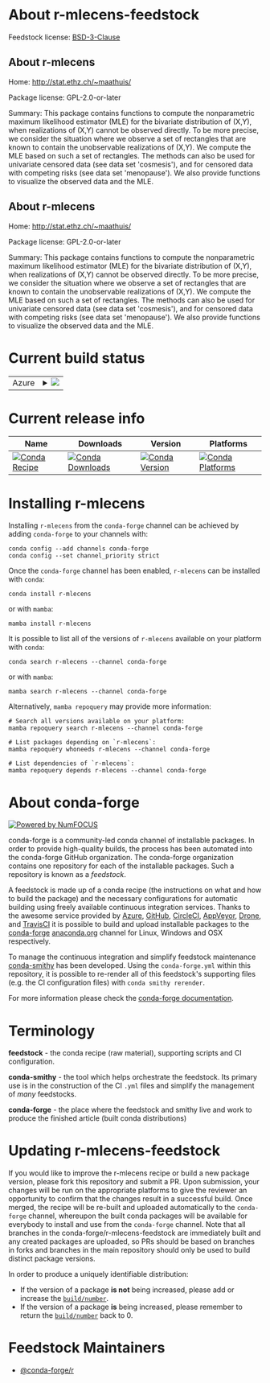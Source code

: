 About r-mlecens-feedstock
=========================

Feedstock license: [BSD-3-Clause](https://github.com/conda-forge/r-mlecens-feedstock/blob/main/LICENSE.txt)


About r-mlecens
---------------

Home: http://stat.ethz.ch/~maathuis/

Package license: GPL-2.0-or-later

Summary: This package contains functions to compute the nonparametric maximum likelihood estimator (MLE) for the bivariate distribution of (X,Y), when realizations of (X,Y) cannot be observed directly.  To be more precise, we consider the situation where we observe a set of rectangles that are known to contain the unobservable realizations of (X,Y). We compute the MLE based on such a set of rectangles.  The methods can also be used for univariate censored data (see data set 'cosmesis'), and for censored data with competing risks (see data set 'menopause').  We also provide functions to visualize the observed data and the MLE.

About r-mlecens
---------------

Home: http://stat.ethz.ch/~maathuis/

Package license: GPL-2.0-or-later

Summary: This package contains functions to compute the nonparametric maximum likelihood estimator (MLE) for the bivariate distribution of (X,Y), when realizations of (X,Y) cannot be observed directly.  To be more precise, we consider the situation where we observe a set of rectangles that are known to contain the unobservable realizations of (X,Y). We compute the MLE based on such a set of rectangles.  The methods can also be used for univariate censored data (see data set 'cosmesis'), and for censored data with competing risks (see data set 'menopause').  We also provide functions to visualize the observed data and the MLE.

Current build status
====================


<table>
    
  <tr>
    <td>Azure</td>
    <td>
      <details>
        <summary>
          <a href="https://dev.azure.com/conda-forge/feedstock-builds/_build/latest?definitionId=14457&branchName=main">
            <img src="https://dev.azure.com/conda-forge/feedstock-builds/_apis/build/status/r-mlecens-feedstock?branchName=main">
          </a>
        </summary>
        <table>
          <thead><tr><th>Variant</th><th>Status</th></tr></thead>
          <tbody><tr>
              <td>linux_64_r_base4.3</td>
              <td>
                <a href="https://dev.azure.com/conda-forge/feedstock-builds/_build/latest?definitionId=14457&branchName=main">
                  <img src="https://dev.azure.com/conda-forge/feedstock-builds/_apis/build/status/r-mlecens-feedstock?branchName=main&jobName=linux&configuration=linux%20linux_64_r_base4.3" alt="variant">
                </a>
              </td>
            </tr><tr>
              <td>linux_64_r_base4.4</td>
              <td>
                <a href="https://dev.azure.com/conda-forge/feedstock-builds/_build/latest?definitionId=14457&branchName=main">
                  <img src="https://dev.azure.com/conda-forge/feedstock-builds/_apis/build/status/r-mlecens-feedstock?branchName=main&jobName=linux&configuration=linux%20linux_64_r_base4.4" alt="variant">
                </a>
              </td>
            </tr><tr>
              <td>osx_64_r_base4.3</td>
              <td>
                <a href="https://dev.azure.com/conda-forge/feedstock-builds/_build/latest?definitionId=14457&branchName=main">
                  <img src="https://dev.azure.com/conda-forge/feedstock-builds/_apis/build/status/r-mlecens-feedstock?branchName=main&jobName=osx&configuration=osx%20osx_64_r_base4.3" alt="variant">
                </a>
              </td>
            </tr><tr>
              <td>osx_64_r_base4.4</td>
              <td>
                <a href="https://dev.azure.com/conda-forge/feedstock-builds/_build/latest?definitionId=14457&branchName=main">
                  <img src="https://dev.azure.com/conda-forge/feedstock-builds/_apis/build/status/r-mlecens-feedstock?branchName=main&jobName=osx&configuration=osx%20osx_64_r_base4.4" alt="variant">
                </a>
              </td>
            </tr><tr>
              <td>win_64_r_base4.3</td>
              <td>
                <a href="https://dev.azure.com/conda-forge/feedstock-builds/_build/latest?definitionId=14457&branchName=main">
                  <img src="https://dev.azure.com/conda-forge/feedstock-builds/_apis/build/status/r-mlecens-feedstock?branchName=main&jobName=win&configuration=win%20win_64_r_base4.3" alt="variant">
                </a>
              </td>
            </tr><tr>
              <td>win_64_r_base4.4</td>
              <td>
                <a href="https://dev.azure.com/conda-forge/feedstock-builds/_build/latest?definitionId=14457&branchName=main">
                  <img src="https://dev.azure.com/conda-forge/feedstock-builds/_apis/build/status/r-mlecens-feedstock?branchName=main&jobName=win&configuration=win%20win_64_r_base4.4" alt="variant">
                </a>
              </td>
            </tr>
          </tbody>
        </table>
      </details>
    </td>
  </tr>
</table>

Current release info
====================

| Name | Downloads | Version | Platforms |
| --- | --- | --- | --- |
| [![Conda Recipe](https://img.shields.io/badge/recipe-r--mlecens-green.svg)](https://anaconda.org/conda-forge/r-mlecens) | [![Conda Downloads](https://img.shields.io/conda/dn/conda-forge/r-mlecens.svg)](https://anaconda.org/conda-forge/r-mlecens) | [![Conda Version](https://img.shields.io/conda/vn/conda-forge/r-mlecens.svg)](https://anaconda.org/conda-forge/r-mlecens) | [![Conda Platforms](https://img.shields.io/conda/pn/conda-forge/r-mlecens.svg)](https://anaconda.org/conda-forge/r-mlecens) |

Installing r-mlecens
====================

Installing `r-mlecens` from the `conda-forge` channel can be achieved by adding `conda-forge` to your channels with:

```
conda config --add channels conda-forge
conda config --set channel_priority strict
```

Once the `conda-forge` channel has been enabled, `r-mlecens` can be installed with `conda`:

```
conda install r-mlecens
```

or with `mamba`:

```
mamba install r-mlecens
```

It is possible to list all of the versions of `r-mlecens` available on your platform with `conda`:

```
conda search r-mlecens --channel conda-forge
```

or with `mamba`:

```
mamba search r-mlecens --channel conda-forge
```

Alternatively, `mamba repoquery` may provide more information:

```
# Search all versions available on your platform:
mamba repoquery search r-mlecens --channel conda-forge

# List packages depending on `r-mlecens`:
mamba repoquery whoneeds r-mlecens --channel conda-forge

# List dependencies of `r-mlecens`:
mamba repoquery depends r-mlecens --channel conda-forge
```


About conda-forge
=================

[![Powered by
NumFOCUS](https://img.shields.io/badge/powered%20by-NumFOCUS-orange.svg?style=flat&colorA=E1523D&colorB=007D8A)](https://numfocus.org)

conda-forge is a community-led conda channel of installable packages.
In order to provide high-quality builds, the process has been automated into the
conda-forge GitHub organization. The conda-forge organization contains one repository
for each of the installable packages. Such a repository is known as a *feedstock*.

A feedstock is made up of a conda recipe (the instructions on what and how to build
the package) and the necessary configurations for automatic building using freely
available continuous integration services. Thanks to the awesome service provided by
[Azure](https://azure.microsoft.com/en-us/services/devops/), [GitHub](https://github.com/),
[CircleCI](https://circleci.com/), [AppVeyor](https://www.appveyor.com/),
[Drone](https://cloud.drone.io/welcome), and [TravisCI](https://travis-ci.com/)
it is possible to build and upload installable packages to the
[conda-forge](https://anaconda.org/conda-forge) [anaconda.org](https://anaconda.org/)
channel for Linux, Windows and OSX respectively.

To manage the continuous integration and simplify feedstock maintenance
[conda-smithy](https://github.com/conda-forge/conda-smithy) has been developed.
Using the ``conda-forge.yml`` within this repository, it is possible to re-render all of
this feedstock's supporting files (e.g. the CI configuration files) with ``conda smithy rerender``.

For more information please check the [conda-forge documentation](https://conda-forge.org/docs/).

Terminology
===========

**feedstock** - the conda recipe (raw material), supporting scripts and CI configuration.

**conda-smithy** - the tool which helps orchestrate the feedstock.
                   Its primary use is in the construction of the CI ``.yml`` files
                   and simplify the management of *many* feedstocks.

**conda-forge** - the place where the feedstock and smithy live and work to
                  produce the finished article (built conda distributions)


Updating r-mlecens-feedstock
============================

If you would like to improve the r-mlecens recipe or build a new
package version, please fork this repository and submit a PR. Upon submission,
your changes will be run on the appropriate platforms to give the reviewer an
opportunity to confirm that the changes result in a successful build. Once
merged, the recipe will be re-built and uploaded automatically to the
`conda-forge` channel, whereupon the built conda packages will be available for
everybody to install and use from the `conda-forge` channel.
Note that all branches in the conda-forge/r-mlecens-feedstock are
immediately built and any created packages are uploaded, so PRs should be based
on branches in forks and branches in the main repository should only be used to
build distinct package versions.

In order to produce a uniquely identifiable distribution:
 * If the version of a package **is not** being increased, please add or increase
   the [``build/number``](https://docs.conda.io/projects/conda-build/en/latest/resources/define-metadata.html#build-number-and-string).
 * If the version of a package **is** being increased, please remember to return
   the [``build/number``](https://docs.conda.io/projects/conda-build/en/latest/resources/define-metadata.html#build-number-and-string)
   back to 0.

Feedstock Maintainers
=====================

* [@conda-forge/r](https://github.com/conda-forge/r/)

